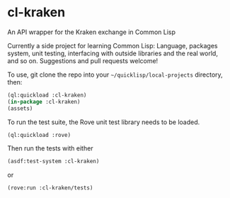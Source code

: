 # cl-kraken
An API wrapper for the Kraken exchange in Common Lisp

Currently a side project for learning Common Lisp: Language, packages system, unit testing, interfacing with outside libraries and the real world, and so on. Suggestions and pull requests welcome!

To use, git clone the repo into your `~/quicklisp/local-projects` directory, then:

```lisp
(ql:quickload :cl-kraken)
(in-package :cl-kraken)
(assets)
```

To run the test suite, the Rove unit test library needs to be loaded.

```lisp
(ql:quickload :rove)
```

Then run the tests with either

```lisp
(asdf:test-system :cl-kraken)
```

or

```lisp
(rove:run :cl-kraken/tests)
```

